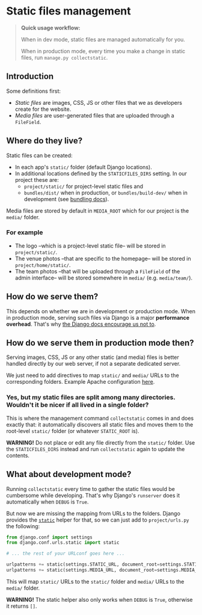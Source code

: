 # Static files management

> **Quick usage workflow:**
> 
> When in dev mode, static files are managed automatically for you.
> 
> When in production mode, every time you make a change in static files, run `manage.py collectstatic`.

## Introduction

Some definitions first:
* *Static files* are images, CSS, JS or other files that we as developers create for the website.
* *Media files* are user-generated files that are uploaded through a `FileField`.

## Where do they live?

Static files can be created:
* In each app's `static/` folder (default Django locations).
* In additional locations defined by the `STATICFILES_DIRS` setting. In our project these are:
  * `project/static/` for project-level static files and
  * `bundles/dist/` when in production, or `bundles/build-dev/` when in development (see [bundling docs](../webpack/index.md)).

Media files are stored by default in `MEDIA_ROOT` which for our project is the `media/` folder.

### For example
* The logo –which is a project-level static file– will be stored in `project/static/`.
* The venue photos –that are specific to the homepage– will be stored in `project/home/static/`.
* The team photos –that will be uploaded through a `FileField` of the admin interface– will be stored somewhere in `media/` (e.g. `media/team/`).

## How do we serve them?

This depends on whether we are in development or production mode. When in production mode, serving such files via Django is a major **performance overhead**. That's why [the Django docs encourage us not to](https://docs.djangoproject.com/en/2.2/howto/static-files/deployment/).

## How do we serve them in production mode then?

Serving images, CSS, JS or any other static (and media) files is better handled directly by our web server, if not a separate dedicated server.

We just need to add directives to map `static/` and `media/` URLs to the corresponding folders. Example Apache configuration [here](https://docs.djangoproject.com/en/2.2/howto/deployment/wsgi/modwsgi/#serving-files).

### Yes, but my static files are split among many directories. Wouldn't it be nicer if all lived in a single folder?

This is where the management command `collectstatic` comes in and does exactly that: it automatically discovers all static files and moves them to the root-level `static/` folder (or whatever `STATIC_ROOT` is).

**WARNING!** Do not place or edit any file directly from the `static/` folder. Use the `STATICFILES_DIRS` instead and run `collectstatic` again to update the contents.

## What about development mode?

Running `collectstatic` every time to gather the static files would be cumbersome while developing. That's why Django's `runserver` does it automatically when `DEBUG` is `True`.

But now we are missing the mapping from URLs to the folders. Django provides the [`static`](https://docs.djangoproject.com/en/2.2/howto/static-files/#serving-static-files-during-development) helper for that, so we can just add to `project/urls.py` the following:

```python
from django.conf import settings
from django.conf.urls.static import static

# ... the rest of your URLconf goes here ...

urlpatterns += static(settings.STATIC_URL, document_root=settings.STATIC_ROOT)
urlpatterns += static(settings.MEDIA_URL, document_root=settings.MEDIA_ROOT)
```

This will map `static/` URLs to the `static/` folder and `media/` URLs to the `media/` folder.

**WARNING!** The static helper also only works when `DEBUG` is `True`, otherwise it returns `[]`.
